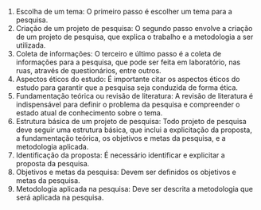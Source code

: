 1. Escolha de um tema: O primeiro passo é escolher um tema para a pesquisa.
2. Criação de um projeto de pesquisa: O segundo passo envolve a criação de um projeto de pesquisa, que explica o trabalho e a metodologia a ser utilizada.
3. Coleta de informações: O terceiro e último passo é a coleta de informações para a pesquisa, que pode ser feita em laboratório, nas ruas, através de questionários, entre outros.
4. Aspectos éticos do estudo: É importante citar os aspectos éticos do estudo para garantir que a pesquisa seja conduzida de forma ética.
5. Fundamentação teórica ou revisão de literatura: A revisão de literatura é indispensável para definir o problema da pesquisa e compreender o estado atual de conhecimento sobre o tema.
6. Estrutura básica de um projeto de pesquisa: Todo projeto de pesquisa deve seguir uma estrutura básica, que inclui a explicitação da proposta, a fundamentação teórica, os objetivos e metas da pesquisa, e a metodologia aplicada.
7. Identificação da proposta: É necessário identificar e explicitar a proposta da pesquisa.
8. Objetivos e metas da pesquisa: Devem ser definidos os objetivos e metas da pesquisa.
9. Metodologia aplicada na pesquisa: Deve ser descrita a metodologia que será aplicada na pesquisa.